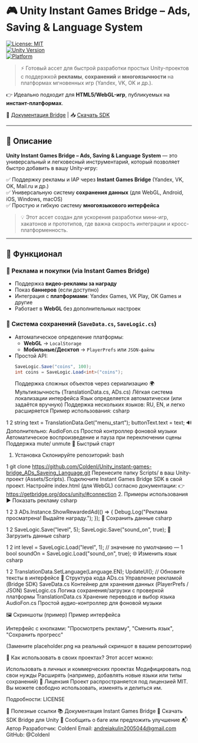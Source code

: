 # 🎮 Unity Instant Games Bridge – Ads, Saving & Language System

[![License: MIT](https://img.shields.io/badge/License-MIT-blue.svg)](LICENSE)  
[![Unity Version](https://img.shields.io/badge/Unity-2021.3%2B-brightgreen)](https://unity.com/)  
[![Platform](https://img.shields.io/badge/Platform-WebGL%20%7C%20Mobile%20%7C%20Desktop-lightgrey)](#)  

> ⚡️ Готовый ассет для быстрой разработки простых Unity-проектов с поддержкой **рекламы**, **сохранений** и **многоязычности** на платформах мгновенных игр (Yandex, VK, OK и др.).

👉 Идеально подходит для **HTML5/WebGL-игр**, публикуемых на **инстант-платформах**.

🔗 [Документация Bridge](https://getbridge.org/docs/unity/#connection) | 
📥 [Скачать SDK](https://github.com/instant-games-bridge/instant-games-bridge-unity/releases)

---

## 🌟 Описание

**Unity Instant Games Bridge – Ads, Saving & Language System** — это универсальный и легковесный инструментарий, который позволяет быстро добавить в вашу Unity-игру:

✅ Поддержку рекламы и IAP через **Instant Games Bridge** (Yandex, VK, OK, Mail.ru и др.)  
✅ Универсальную систему **сохранения данных** (для WebGL, Android, iOS, Windows, macOS)  
✅ Простую и гибкую систему **многоязыкового интерфейса**

> 💡 Этот ассет создан для ускорения разработки мини-игр, хакатонов и прототипов, где важна скорость интеграции и кросс-платформенность.

---

## 🔧 Функционал

### 📢 Реклама и покупки (via Instant Games Bridge)
- Поддержка **видео-рекламы за награду**
- Показ **баннеров** (если доступно)
- Интеграция с **платформами**: Yandex Games, VK Play, OK Games и другие
- Работает в **WebGL** без дополнительных настроек

### 💾 Система сохранений (`SaveData.cs`, `SaveLogic.cs`)
- Автоматическое определение платформы:
  - **WebGL** → `LocalStorage`
  - **Мобильные/Десктоп** → `PlayerPrefs` или `JSON-файлы`
- Простой API:
  ```csharp
  SaveLogic.Save("coins", 100);
  int coins = SaveLogic.Load<int>("coins");
  ```
  Поддержка сложных объектов через сериализацию
🌍 Мультиязычность (TranslationData.cs, ADs.cs)
Лёгкая система локализации интерфейса
Язык определяется автоматически (или задаётся вручную)
Поддержка нескольких языков: RU, EN, и легко расширяется
Пример использования:
csharp


1
2
string text = TranslationData.Get("menu_start");
buttonText.text = text;
🔊 Дополнительно: AudioFon.cs
Простой контроллер фоновой музыки
Автоматическое воспроизведение и пауза при переключении сцены
Поддержка mute/ unmute
🚀 Быстрый старт
1. Установка
Склонируйте репозиторий:
bash


1
git clone https://github.com/ColdenI/Unity_instant-games-bridge_ADs_Saveing_Language.git
Перенесите папку Scripts/ в ваш Unity-проект (Assets/Scripts).
Подключите Instant Games Bridge SDK в свой проект.
Настройте index.html (для WebGL) согласно документации:
👉 https://getbridge.org/docs/unity/#connection
2. Примеры использования
▶️ Показать рекламу
csharp


1
2
3
ADs.Instance.ShowRewardedAd(() => {
    Debug.Log("Реклама просматрена! Выдайте награду.");
});
💾 Сохранить данные
csharp


1
2
SaveLogic.Save("level", 5);
SaveLogic.Save("sound_on", true);
🔁 Загрузить данные
csharp


1
2
int level = SaveLogic.Load<int>("level", 1); // значение по умолчанию — 1
bool soundOn = SaveLogic.Load<bool>("sound_on", true);
🌐 Изменить язык
csharp


1
2
TranslationData.SetLanguage(Language.EN);
UpdateUI(); // Обновите тексты в интерфейсе
📂 Структура кода
ADs.cs
Управление рекламой (Bridge SDK)
SaveData.cs
Контейнер для хранения данных (PlayerPrefs / JSON)
SaveLogic.cs
Логика сохранения/загрузки с проверкой платформы
TranslationData.cs
Хранение переводов и выбор языка
AudioFon.cs
Простой аудио-контроллер для фоновой музыки

🖼️ Скриншоты (пример)
Пример интерфейса

Интерфейс с кнопками: "Просмотреть рекламу", "Сменить язык", "Сохранить прогресс"

(Замените placeholder.png на реальный скриншот в вашем репозитории) 

🤝 Как использовать в своих проектах?
Этот ассет можно:

Использовать в личных и коммерческих проектах
Модифицировать под свои нужды
Расширять (например, добавлять новые языки или типы сохранений)
📜 Лицензия
Проект распространяется под лицензией MIT.
Вы можете свободно использовать, изменять и делиться им.

Подробности: LICENSE

🔗 Полезные ссылки
📚 Документация Instant Games Bridge
💾 Скачать SDK Bridge для Unity
🐞 Сообщить о баге или предложить улучшение
📬 Автор
Разработчик: ColdenI
Email: andreiakulin2005044@gmail.com
GitHub: @ColdenI
